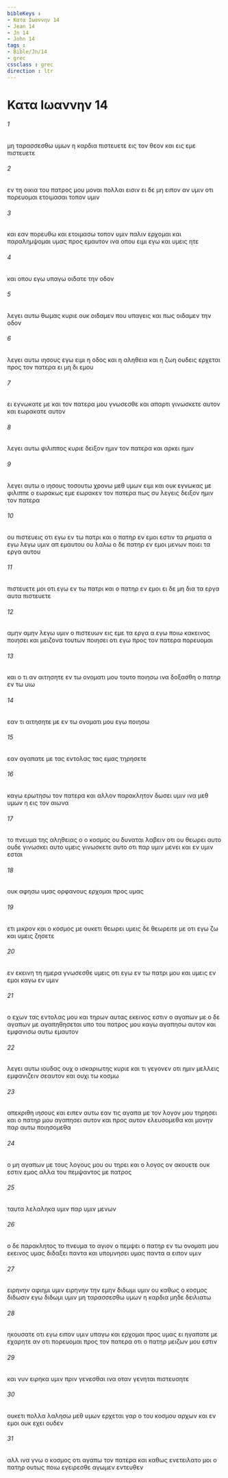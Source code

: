 ```yaml
---
bibleKeys : 
- Κατα Iωαννην 14
- Jean 14
- Jn 14
- John 14
tags : 
- Bible/Jn/14
- grec
cssclass : grec
direction : ltr
---
```


# Κατα Iωαννην 14

###### 1
μη ταρασσεσθω υμων η καρδια πιστευετε εις τον θεον και εις εμε πιστευετε
###### 2
εν τη οικια του πατρος μου μοναι πολλαι εισιν ει δε μη ειπον αν υμιν οτι πορευομαι ετοιμασαι τοπον υμιν
###### 3
και εαν πορευθω και ετοιμασω τοπον υμιν παλιν ερχομαι και παραλημψομαι υμας προς εμαυτον ινα οπου ειμι εγω και υμεις ητε
###### 4
και οπου εγω υπαγω οιδατε την οδον
###### 5
λεγει αυτω θωμας κυριε ουκ οιδαμεν που υπαγεις και πως οιδαμεν την οδον
###### 6
λεγει αυτω ιησους εγω ειμι η οδος και η αληθεια και η ζωη ουδεις ερχεται προς τον πατερα ει μη δι εμου
###### 7
ει εγνωκατε με και τον πατερα μου γνωσεσθε και απαρτι γινωσκετε αυτον και εωρακατε αυτον
###### 8
λεγει αυτω φιλιππος κυριε δειξον ημιν τον πατερα και αρκει ημιν
###### 9
λεγει αυτω ο ιησους τοσουτω χρονω μεθ υμων ειμι και ουκ εγνωκας με φιλιππε ο εωρακως εμε εωρακεν τον πατερα πως συ λεγεις δειξον ημιν τον πατερα
###### 10
ου πιστευεις οτι εγω εν τω πατρι και ο πατηρ εν εμοι εστιν τα ρηματα α εγω λεγω υμιν απ εμαυτου ου λαλω ο δε πατηρ εν εμοι μενων ποιει τα εργα αυτου
###### 11
πιστευετε μοι οτι εγω εν τω πατρι και ο πατηρ εν εμοι ει δε μη δια τα εργα αυτα πιστευετε
###### 12
αμην αμην λεγω υμιν ο πιστευων εις εμε τα εργα α εγω ποιω κακεινος ποιησει και μειζονα τουτων ποιησει οτι εγω προς τον πατερα πορευομαι
###### 13
και ο τι αν αιτησητε εν τω ονοματι μου τουτο ποιησω ινα δοξασθη ο πατηρ εν τω υιω
###### 14
εαν τι αιτησητε με εν τω ονοματι μου εγω ποιησω
###### 15
εαν αγαπατε με τας εντολας τας εμας τηρησετε
###### 16
καγω ερωτησω τον πατερα και αλλον παρακλητον δωσει υμιν ινα μεθ υμων η εις τον αιωνα
###### 17
το πνευμα της αληθειας ο ο κοσμος ου δυναται λαβειν οτι ου θεωρει αυτο ουδε γινωσκει αυτο υμεις γινωσκετε αυτο οτι παρ υμιν μενει και εν υμιν εσται
###### 18
ουκ αφησω υμας ορφανους ερχομαι προς υμας
###### 19
ετι μικρον και ο κοσμος με ουκετι θεωρει υμεις δε θεωρειτε με οτι εγω ζω και υμεις ζησετε
###### 20
εν εκεινη τη ημερα γνωσεσθε υμεις οτι εγω εν τω πατρι μου και υμεις εν εμοι καγω εν υμιν
###### 21
ο εχων τας εντολας μου και τηρων αυτας εκεινος εστιν ο αγαπων με ο δε αγαπων με αγαπηθησεται υπο του πατρος μου καγω αγαπησω αυτον και εμφανισω αυτω εμαυτον
###### 22
λεγει αυτω ιουδας ουχ ο ισκαριωτης κυριε και τι γεγονεν οτι ημιν μελλεις εμφανιζειν σεαυτον και ουχι τω κοσμω
###### 23
απεκριθη ιησους και ειπεν αυτω εαν τις αγαπα με τον λογον μου τηρησει και ο πατηρ μου αγαπησει αυτον και προς αυτον ελευσομεθα και μονην παρ αυτω ποιησομεθα
###### 24
ο μη αγαπων με τους λογους μου ου τηρει και ο λογος ον ακουετε ουκ εστιν εμος αλλα του πεμψαντος με πατρος
###### 25
ταυτα λελαληκα υμιν παρ υμιν μενων
###### 26
ο δε παρακλητος το πνευμα το αγιον ο πεμψει ο πατηρ εν τω ονοματι μου εκεινος υμας διδαξει παντα και υπομνησει υμας παντα α ειπον υμιν
###### 27
ειρηνην αφιημι υμιν ειρηνην την εμην διδωμι υμιν ου καθως ο κοσμος διδωσιν εγω διδωμι υμιν μη ταρασσεσθω υμων η καρδια μηδε δειλιατω
###### 28
ηκουσατε οτι εγω ειπον υμιν υπαγω και ερχομαι προς υμας ει ηγαπατε με εχαρητε αν οτι πορευομαι προς τον πατερα οτι ο πατηρ μειζων μου εστιν
###### 29
και νυν ειρηκα υμιν πριν γενεσθαι ινα οταν γενηται πιστευσητε
###### 30
ουκετι πολλα λαλησω μεθ υμων ερχεται γαρ ο του κοσμου αρχων και εν εμοι ουκ εχει ουδεν
###### 31
αλλ ινα γνω ο κοσμος οτι αγαπω τον πατερα και καθως ενετειλατο μοι ο πατηρ ουτως ποιω εγειρεσθε αγωμεν εντευθεν
